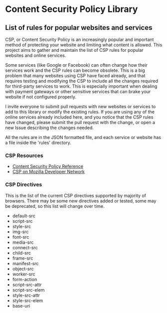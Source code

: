 # Content Security Policy Library
## List of rules for popular websites and services

CSP, or Content Security Policy is an increasingly popular and important method of protecting your website and limiting what content is allowed. This project aims to gather and maintain the list of CSP rules for popular websites and online services. 

Some services (like Google or Facebook) can often change how their services work and the CSP rules can become obsolete. This is a big problem that many websites using CSP have faced already, and that requires testing and modifying the CSP to include all the changes required for third-party services to work. This is especially important when dealing with payment gateways or other sensitive services that can brake your website if not configured properly.

I invite everyone to submit pull requests with new websites or services to add to this library or modify the existing rules. If you are using any of the online services already included here, and you notice that the CSP rules have changed, please submit the pull request with the change, or open a new Issue describing the changes needed.

All the rules are in the JSON formatted file, and each service or website has a file inside the 'rules' directory.

### CSP Resources

* [Content Security Policy Reference](https://content-security-policy.com/)
* [CSP on Mozilla Developer Network](https://developer.mozilla.org/en-US/docs/Web/HTTP/Headers/Content-Security-Policy)

### CSP Directives

This is the list of the current CSP directives supported by majority of browsers. There may be some new directives added or tested, some may be deprecated, so this list will change over time.

* default-src
* script-src
* style-src
* img-src
* font-src
* media-src
* connect-src
* child-src
* frame-src
* manifest-src
* object-src
* worker-src
* form-action
* script-src-attr
* script-src-elem
* style-src-attr
* style-src-elem
* base-uri
